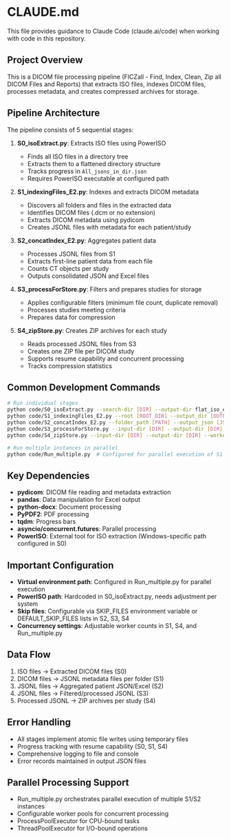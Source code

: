 # CLAUDE.md

This file provides guidance to Claude Code (claude.ai/code) when working with code in this repository.

## Project Overview

This is a DICOM file processing pipeline (FICZall - Find, Index, Clean, Zip all DICOM Files and Reports) that extracts ISO files, indexes DICOM files, processes metadata, and creates compressed archives for storage.

## Pipeline Architecture

The pipeline consists of 5 sequential stages:

1. **S0_isoExtract.py**: Extracts ISO files using PowerISO
   - Finds all ISO files in a directory tree
   - Extracts them to a flattened directory structure
   - Tracks progress in `All_jsons_in_dir.json`
   - Requires PowerISO executable at configured path

2. **S1_indexingFiles_E2.py**: Indexes and extracts DICOM metadata
   - Discovers all folders and files in the extracted data
   - Identifies DICOM files (.dcm or no extension)
   - Extracts DICOM metadata using pydicom
   - Creates JSONL files with metadata for each patient/study

3. **S2_concatIndex_E2.py**: Aggregates patient data
   - Processes JSONL files from S1
   - Extracts first-line patient data from each file
   - Counts CT objects per study
   - Outputs consolidated JSON and Excel files

4. **S3_processForStore.py**: Filters and prepares studies for storage
   - Applies configurable filters (minimum file count, duplicate removal)
   - Processes studies meeting criteria
   - Prepares data for compression

5. **S4_zipStore.py**: Creates ZIP archives for each study
   - Reads processed JSONL files from S3
   - Creates one ZIP file per DICOM study
   - Supports resume capability and concurrent processing
   - Tracks compression statistics

## Common Development Commands

```bash
# Run individual stages
python code/S0_isoExtract.py --search-dir [DIR] --output-dir flat_iso_extract
python code/S1_indexingFiles_E2.py --root [ROOT_DIR] --output_dir [OUTPUT_DIR]
python code/S2_concatIndex_E2.py --folder_path [PATH] --output_json [JSON] --output_excel [EXCEL]
python code/S3_processForStore.py --input-dir [DIR] --output-dir [DIR] --min-files [N]
python code/S4_zipStore.py --input-dir [DIR] --output-dir [DIR] --workers [N]

# Run multiple instances in parallel
python code/Run_multiple.py  # Configured for parallel execution of S1 and S2
```

## Key Dependencies

- **pydicom**: DICOM file reading and metadata extraction
- **pandas**: Data manipulation for Excel output
- **python-docx**: Document processing
- **PyPDF2**: PDF processing
- **tqdm**: Progress bars
- **asyncio/concurrent.futures**: Parallel processing
- **PowerISO**: External tool for ISO extraction (Windows-specific path configured in S0)

## Important Configuration

- **Virtual environment path**: Configured in Run_multiple.py for parallel execution
- **PowerISO path**: Hardcoded in S0_isoExtract.py, needs adjustment per system
- **Skip files**: Configurable via SKIP_FILES environment variable or DEFAULT_SKIP_FILES lists in S2, S3, S4
- **Concurrency settings**: Adjustable worker counts in S1, S4, and Run_multiple.py

## Data Flow

1. ISO files → Extracted DICOM files (S0)
2. DICOM files → JSONL metadata files per folder (S1)
3. JSONL files → Aggregated patient JSON/Excel (S2)
4. JSONL files → Filtered/processed JSONL (S3)
5. Processed JSONL → ZIP archives per study (S4)

## Error Handling

- All stages implement atomic file writes using temporary files
- Progress tracking with resume capability (S0, S1, S4)
- Comprehensive logging to file and console
- Error records maintained in output JSON files

## Parallel Processing Support

- Run_multiple.py orchestrates parallel execution of multiple S1/S2 instances
- Configurable worker pools for concurrent processing
- ProcessPoolExecutor for CPU-bound tasks
- ThreadPoolExecutor for I/O-bound operations